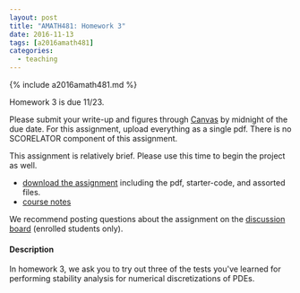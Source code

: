```yaml
---
layout: post
title: "AMATH481: Homework 3"
date: 2016-11-13
tags: [a2016amath481]
categories:
  - teaching
---
```


{% include a2016amath481.md %}

Homework 3 is due 11/23.

Please submit your write-up and figures through 
[Canvas](https://canvas.uw.edu/courses/1062858/assignments/3475193) by midnight
of the due date. For this assignment, upload everything
as a single pdf. There is no SCORELATOR component
of this assignment.

This assignment is relatively brief. Please
use this time to begin the project as well.

- [download the assignment](/teaching/courses/uw-amath-481-a-2016/resources/hw3.zip) 
including the pdf, starter-code, and assorted files.
- [course notes](/teaching/courses/uw-amath-481-a-2016/resources/581-notes-kutz.pdf)

We recommend posting questions about the assignment
on the [discussion board](https://canvas.uw.edu/courses/1062858/discussion_topics)
(enrolled students only).

#### Description

In homework 3, we ask you to try out three of the
tests you've learned for performing stability
analysis for numerical discretizations of PDEs.
